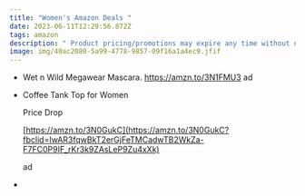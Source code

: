 ```yaml
---
title: "Women's Amazon Deals "
date: 2023-06-11T12:29:56.872Z
tags: amazon
description: " Product pricing/promotions may expire any time without notice."
image: img/40ac2080-5a99-4778-9857-09f16a1a4ec9.jfif
---
```

* Wet n Wild Megawear Mascara. https://amzn.to/3N1FMU3 ad
* <!--StartFragment-->

  Coffee Tank Top for Women

  Price Drop

  [https://amzn.to/3N0GukC](https://amzn.to/3N0GukC?fbclid=IwAR3fqwBkT2erGjFeTMCadwTB2WkZa-F7FC0P9IF_rKr3k9ZAsLeP9Zu4xXk)

  ad

  <!--EndFragment-->
*